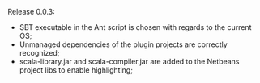 Release 0.0.3:

* SBT executable in the Ant script is chosen with regards to the current OS;
* Unmanaged dependencies of the plugin projects are correctly recognized;
* scala-library.jar and scala-compiler.jar are added to the Netbeans project libs to enable highlighting;